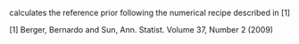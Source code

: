 calculates the reference prior following the numerical recipe described in [1]

[1] Berger, Bernardo and Sun, Ann. Statist. Volume 37, Number 2 (2009)
